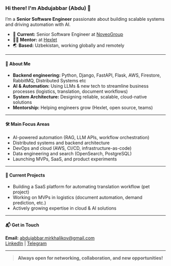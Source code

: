 ### Hi there! I'm Abdujabbar (Abdu) 👋

I’m a **Senior Software Engineer** passionate about building scalable systems and driving automation with AI.

- 🏢 **Current:** Senior Software Engineer at [NoveoGroup](https://noveogroup.com/)  
- 🧑‍🏫 **Mentor:** at [Hexlet](https://hexlet.io)
- 🌏 **Based:** Uzbekistan, working globally and remotely

---

#### 🚀 About Me
- **Backend engineering:** Python, Django, FastAPI, Flask, AWS, Firestore, RabbitMQ, Distributed Systems etc
- **AI & Automation:** Using LLMs & new tech to streamline business processes (logistics, translation, document workflows)
- **System Architecture:** Designing reliable, scalable, cloud-native solutions
- **Mentorship:** Helping engineers grow (Hexlet, open source, teams)

---

#### 🛠️ Main Focus Areas
- AI-powered automation (RAG, LLM APIs, workflow orchestration)
- Distributed systems and backend architecture
- DevOps and cloud (AWS, CI/CD, infrastructure-as-code)
- Data engineering and search (OpenSearch, PostgreSQL)
- Launching MVPs, SaaS, and product experiments

---

#### 🚧 Current Projects
- Building a SaaS platform for automating translation workflow (pet project)
- Working on MVPs in logistics (document automation, demand prediction, etc.)
- Actively growing expertise in cloud & AI solutions

---

#### 📬 Get in Touch
**Email:** abdujabbar.mirkhalikov@gmail.com  
[LinkedIn](https://www.linkedin.com/in/abdujabbar-mirkhalikov/) | [Telegram](https://t.me/abdujabbar)

---

> **Always open for networking, collaboration, and new opportunities!**
